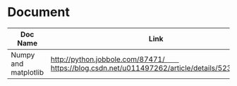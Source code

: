 # Document

|Doc Name             | Link     |   comments|
|---------------------|----------|-----------|
| Numpy and matplotlib| http://python.jobbole.com/87471/　　https://blog.csdn.net/u011497262/article/details/52325705　| 速成|


